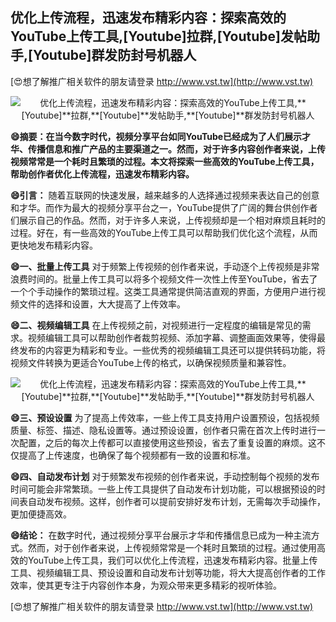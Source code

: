 ## **优化上传流程，迅速发布精彩内容：探索高效的YouTube上传工具,**[Youtube]**拉群,**[Youtube]**发帖助手,**[Youtube]**群发防封号机器人**

[😍想了解推广相关软件的朋友请登录 http://www.vst.tw](http://www.vst.tw)

 <center><img src="https://vst.tw/MP4/tuiguang/png/1.png" alt="优化上传流程，迅速发布精彩内容：探索高效的YouTube上传工具,**[Youtube]**拉群,**[Youtube]**发帖助手,**[Youtube]**群发防封号机器人"></center>

**😄摘要：在当今数字时代，视频分享平台如同YouTube已经成为了人们展示才华、传播信息和推广产品的主要渠道之一。然而，对于许多内容创作者来说，上传视频常常是一个耗时且繁琐的过程。本文将探索一些高效的YouTube上传工具，帮助创作者优化上传流程，迅速发布精彩内容。**

**😄引言：**
随着互联网的快速发展，越来越多的人选择通过视频来表达自己的创意和才华。而作为最大的视频分享平台之一，YouTube提供了广阔的舞台供创作者们展示自己的作品。然而，对于许多人来说，上传视频却是一个相对麻烦且耗时的过程。好在，有一些高效的YouTube上传工具可以帮助我们优化这个流程，从而更快地发布精彩内容。

**😄一、批量上传工具**
对于频繁上传视频的创作者来说，手动逐个上传视频是非常浪费时间的。批量上传工具可以将多个视频文件一次性上传至YouTube，省去了一个个手动操作的繁琐过程。这类工具通常提供简洁直观的界面，方便用户进行视频文件的选择和设置，大大提高了上传效率。

**😄二、视频编辑工具**
在上传视频之前，对视频进行一定程度的编辑是常见的需求。视频编辑工具可以帮助创作者裁剪视频、添加字幕、调整画面效果等，使得最终发布的内容更为精彩和专业。一些优秀的视频编辑工具还可以提供转码功能，将视频文件转换为更适合YouTube上传的格式，以确保视频质量和兼容性。

 <center><img src="https://vst.tw/MP4/tuiguang/png/2.png" alt="优化上传流程，迅速发布精彩内容：探索高效的YouTube上传工具,**[Youtube]**拉群,**[Youtube]**发帖助手,**[Youtube]**群发防封号机器人"></center>

**😄三、预设设置**
为了提高上传效率，一些上传工具支持用户设置预设，包括视频质量、标签、描述、隐私设置等。通过预设设置，创作者只需在首次上传时进行一次配置，之后的每次上传都可以直接使用这些预设，省去了重复设置的麻烦。这不仅提高了上传速度，也确保了每个视频都有一致的设置和标准。

**😄四、自动发布计划**
对于频繁发布视频的创作者来说，手动控制每个视频的发布时间可能会非常繁琐。一些上传工具提供了自动发布计划功能，可以根据预设的时间表自动发布视频。这样，创作者可以提前安排好发布计划，无需每次手动操作，更加便捷高效。

**😄结论：**
在数字时代，通过视频分享平台展示才华和传播信息已成为一种主流方式。然而，对于创作者来说，上传视频常常是一个耗时且繁琐的过程。通过使用高效的YouTube上传工具，我们可以优化上传流程，迅速发布精彩内容。批量上传工具、视频编辑工具、预设设置和自动发布计划等功能，将大大提高创作者的工作效率，使其更专注于内容创作本身，为观众带来更多精彩的视听体验。

[😍想了解推广相关软件的朋友请登录 http://www.vst.tw](http://www.vst.tw)



